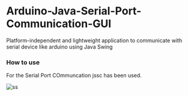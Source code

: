 # Arduino-Java-Serial-Port-Communication-GUI
Platform-independent and lightweight application to communicate with serial device like arduino using Java Swing

### How to use
For the Serial Port COmmuncation jssc has been used.

![ss](https://user-images.githubusercontent.com/16028073/58045495-7fa55b00-7b64-11e9-8b8e-9b228418f063.JPG)
